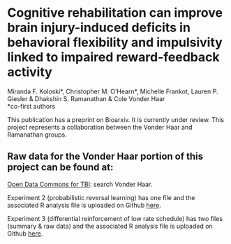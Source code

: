 # Cognitive rehabilitation can improve brain injury-induced deficits in behavioral flexibility and impulsivity linked to impaired reward-feedback activity
Miranda F. Koloski*, Christopher M. O’Hearn*, Michelle Frankot, Lauren P. Giesler & Dhakshin S. Ramanathan & Cole Vonder Haar
<br/>*co-first authors

This publication has a preprint on Bioarxiv. It is currently under review. This project represents a collaboration between the Vonder Haar and Ramanathan groups.

## Raw data for the Vonder Haar portion of this project can be found at:
[Open Data Commons for TBI](odc-tbi.org): search Vonder Haar.

Experiment 2 (probabilistic reversal learning) has one file and the associated R analysis file is uploaded on Github [here]().

Experiment 3 (differential reinforcement of low rate schedule) has two files (summary & raw data) and the associated R analysis file is uploaded on Github [here]().
